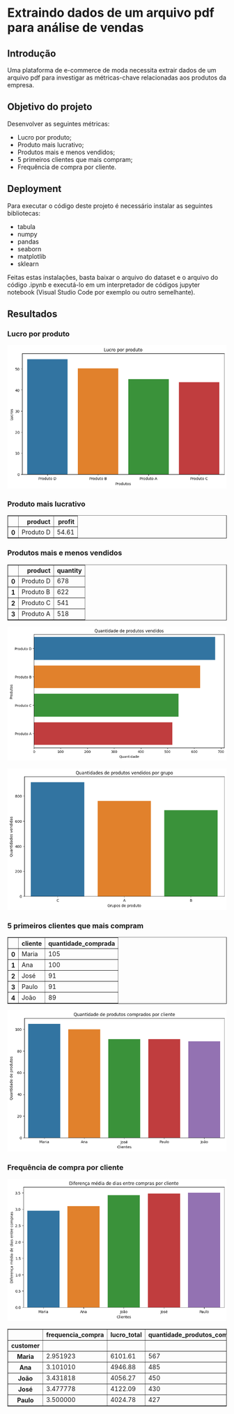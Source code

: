 # Extraindo dados de um arquivo pdf para análise de vendas

## Introdução

Uma plataforma de e-commerce de moda necessita extrair dados de um arquivo pdf para investigar as métricas-chave relacionadas aos produtos da empresa.

## Objetivo do projeto

Desenvolver as seguintes métricas:

* Lucro por produto;
* Produto mais lucrativo;
* Produtos mais e menos vendidos;
* 5 primeiros clientes que mais compram;
* Frequência de compra por cliente.

## Deployment

Para executar o código deste projeto é necessário instalar as seguintes bibliotecas:
* tabula
* numpy
* pandas
* seaborn
* matplotlib
* sklearn

Feitas estas instalações, basta baixar o arquivo do dataset e o arquivo do código .ipynb e executá-lo em um interpretador de códigos jupyter notebook (Visual Studio Code por exemplo ou outro semelhante).

## Resultados

### Lucro por produto

![profit_by_product](profit_by_product.png)

### Produto mais lucrativo

<table border="1" class="dataframe">
  <thead>
    <tr style="text-align: right;">
      <th></th>
      <th>product</th>
      <th>profit</th>
    </tr>
  </thead>
  <tbody>
    <tr>
      <th>0</th>
      <td>Produto D</td>
      <td>54.61</td>
    </tr>
  </tbody>
</table>
</div>

### Produtos mais e menos vendidos

<div>
<style scoped>
    .dataframe tbody tr th:only-of-type {
        vertical-align: middle;
    }

    .dataframe tbody tr th {
        vertical-align: top;
    }

    .dataframe thead th {
        text-align: right;
    }
</style>
<table border="1" class="dataframe">
  <thead>
    <tr style="text-align: right;">
      <th></th>
      <th>product</th>
      <th>quantity</th>
    </tr>
  </thead>
  <tbody>
    <tr>
      <th>0</th>
      <td>Produto D</td>
      <td>678</td>
    </tr>
    <tr>
      <th>1</th>
      <td>Produto B</td>
      <td>622</td>
    </tr>
    <tr>
      <th>2</th>
      <td>Produto C</td>
      <td>541</td>
    </tr>
    <tr>
      <th>3</th>
      <td>Produto A</td>
      <td>518</td>
    </tr>
  </tbody>
</table>
</div>

![products_by_quantity](products_by_quantity.png)

![products_by_group](products_by_group.png)

### 5 primeiros clientes que mais compram

<div>
<style scoped>
    .dataframe tbody tr th:only-of-type {
        vertical-align: middle;
    }

    .dataframe tbody tr th {
        vertical-align: top;
    }

    .dataframe thead th {
        text-align: right;
    }
</style>
<table border="1" class="dataframe">
  <thead>
    <tr style="text-align: right;">
      <th></th>
      <th>cliente</th>
      <th>quantidade_comprada</th>
    </tr>
  </thead>
  <tbody>
    <tr>
      <th>0</th>
      <td>Maria</td>
      <td>105</td>
    </tr>
    <tr>
      <th>1</th>
      <td>Ana</td>
      <td>100</td>
    </tr>
    <tr>
      <th>2</th>
      <td>José</td>
      <td>91</td>
    </tr>
    <tr>
      <th>3</th>
      <td>Paulo</td>
      <td>91</td>
    </tr>
    <tr>
      <th>4</th>
      <td>João</td>
      <td>89</td>
    </tr>
  </tbody>
</table>
</div>

![products_by_customer](products_by_customer.png)

### Frequência de compra por cliente

![frequency_by_customer](frequency_by_customer.png)

<div>
<style scoped>
    .dataframe tbody tr th:only-of-type {
        vertical-align: middle;
    }

    .dataframe tbody tr th {
        vertical-align: top;
    }

    .dataframe thead th {
        text-align: right;
    }
</style>
<table border="1" class="dataframe">
  <thead>
    <tr style="text-align: right;">
      <th></th>
      <th>frequencia_compra</th>
      <th>lucro_total</th>
      <th>quantidade_produtos_comprados</th>
      <th>ticket_medio</th>
    </tr>
    <tr>
      <th>customer</th>
      <th></th>
      <th></th>
      <th></th>
      <th></th>
    </tr>
  </thead>
  <tbody>
    <tr>
      <th>Maria</th>
      <td>2.951923</td>
      <td>6101.61</td>
      <td>567</td>
      <td>282.94</td>
    </tr>
    <tr>
      <th>Ana</th>
      <td>3.101010</td>
      <td>4946.88</td>
      <td>485</td>
      <td>252.35</td>
    </tr>
    <tr>
      <th>João</th>
      <td>3.431818</td>
      <td>4056.27</td>
      <td>450</td>
      <td>237.05</td>
    </tr>
    <tr>
      <th>José</th>
      <td>3.477778</td>
      <td>4122.09</td>
      <td>430</td>
      <td>222.83</td>
    </tr>
    <tr>
      <th>Paulo</th>
      <td>3.500000</td>
      <td>4024.78</td>
      <td>427</td>
      <td>222.45</td>
    </tr>
  </tbody>
</table>
</div>